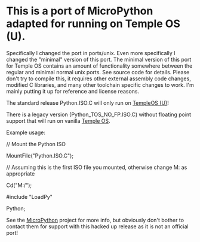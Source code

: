 # This is a port of MicroPython adapted for running on Temple OS (U).

Specifically I changed the port in ports/unix.  Even more specifically I changed the "minimal" version of this port.  The minimal version of this port for Temple OS contains an amount of functionality somewhere between the regular and minimal normal unix ports.  See source code for details.  Please don't try to compile this, it requires other external assembly code changes, modified C libraries, and many other toolchain specific changes to work.  I'm mainly putting it up for reference and license reasons.

The standard release Python.ISO.C will only run on [TempleOS (U)](https://github.com/tosrevive/TempleOS-Unofficial)!

There is a legacy version (Python_TOS_NO_FP.ISO.C) without floating point support that will run on vanilla [Temple OS](http://templeos.org).

Example usage:

// Mount the Python ISO

MountFile("Python.ISO.C");

// Assuming this is the first ISO file you mounted, otherwise change M: as appropriate

Cd("M:/");

#include "LoadPy"

Python;

See the [MicroPython](http://www.micropython.org) project for more info, but obviously don't bother to contact them for support with this hacked up release as it is not an official port!
